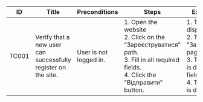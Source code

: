 | **ID** | **Title** | **Preconditions** | **Steps** | **Expected result** | **Comments**|
|--------|--------|--------|--------|--------|--------|
| TC001 | Verify that a new user can successfully register on the site. | User is not logged in. | 1. Open the website<br>2. Click on the “Зареєструватися” path.<br>3. Fill in all required fields.<br>4. Click the “Відправити” button. | 1. The main page is displayed.<br>2. The "Зареєструватися" page is displayed.<br>3. The entered data is displayed in the fields.<br>4. The "login page" is displayed. | "Зареєструватися" link translated as "Sign up".<br>"Відправити" button translated as "Submit" |
